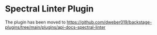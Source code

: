 # Spectral Linter Plugin

The plugin has been moved to https://github.com/dweber019/backstage-plugins/tree/main/plugins/api-docs-spectral-linter
